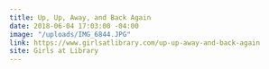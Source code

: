 ```yaml
---
title: Up, Up, Away, and Back Again
date: 2018-06-04 17:03:00 -04:00
image: "/uploads/IMG_6844.JPG"
link: https://www.girlsatlibrary.com/up-up-away-and-back-again
site: Girls at Library
---
```


